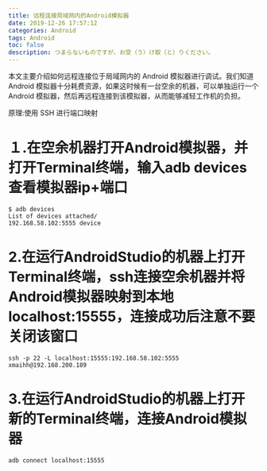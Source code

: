 ```yaml
---
title: 远程连接局域网内的Android模拟器
date: 2019-12-26 17:57:12
categories: Android
tags: Android
toc: false
description: つまらないものですが、お受（う）け取（と）りください。
---
```


本文主要介绍如何远程连接位于局域网内的 Android 模拟器进行调试。我们知道 Android 模拟器十分耗费资源，如果这时候有一台空余的机器，可以单独运行一个 Android 模拟器，然后再远程连接到该模拟器，从而能够减轻工作机的负担。

原理:使用 SSH 进行端口映射

# １.在空余机器打开Android模拟器，并打开Terminal终端，输入adb devices查看模拟器ip+端口
```shell
$ adb devices
List of devices attached/
192.168.58.102:5555	device
```
# 2.在运行AndroidStudio的机器上打开Terminal终端，ssh连接空余机器并将Android模拟器映射到本地localhost:15555，连接成功后注意不要关闭该窗口
```shell
ssh -p 22 -L localhost:15555:192.168.58.102:5555 xmaihh@192.168.200.189
```
# 3.在运行AndroidStudio的机器上打开新的Terminal终端，连接Android模拟器
```shell
adb connect localhost:15555
```
